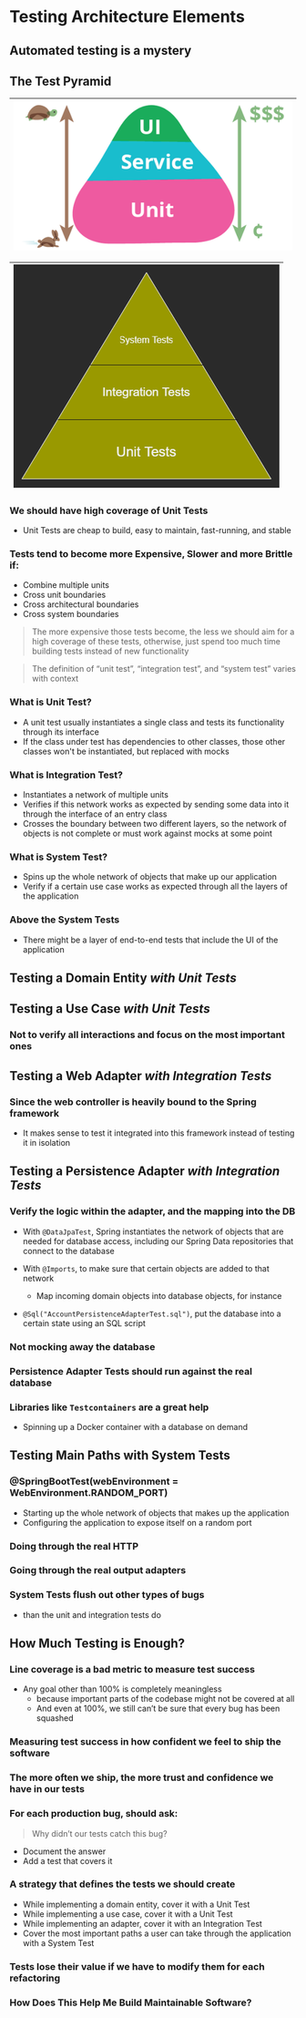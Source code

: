 # Testing Architecture Elements

## Automated testing is a mystery


## The Test Pyramid

| ![The_Test_Pyramid](images/The_Test_Pyramid.png "The_Test_Pyramid") |
| --- |

| ![The_Test_Pyramid_2](images/The_Test_Pyramid_2.png "The_Test_Pyramid_2") |
| --- |

### We should have high coverage of Unit Tests 
- Unit Tests are cheap to build, easy to maintain, fast-running, and stable

### Tests tend to become more Expensive, Slower and more Brittle if: 
- Combine multiple units
- Cross unit boundaries
- Cross architectural boundaries
- Cross system boundaries

> The more expensive those tests become, the less we should aim for a high 
> coverage of these tests, otherwise, just spend too much time building tests 
> instead of new functionality 

> The definition of “unit test”, “integration test”, and “system test” varies 
> with context

### What is Unit Test? 
- A unit test usually instantiates a single class and tests its functionality 
  through its interface
- If the class under test has dependencies to other classes, those other classes 
  won't be instantiated, but replaced with mocks

### What is Integration Test?
- Instantiates a network of multiple units
- Verifies if this network works as expected by sending some data into it 
  through the interface of an entry class
- Crosses the boundary between two different layers, so the network of objects 
  is not complete or must work against mocks at some point 

### What is System Test?
- Spins up the whole network of objects that make up our application 
- Verify if a certain use case works as expected through all the layers of the 
  application 

### Above the System Tests 
- There might be a layer of end-to-end tests that include the UI of the 
  application


## Testing a Domain Entity ___with Unit Tests___


## Testing a Use Case ___with Unit Tests___

### Not to verify all interactions and focus on the most important ones


## Testing a Web Adapter ___with Integration Tests___

### Since the web controller is heavily bound to the Spring framework
- It makes sense to test it integrated into this framework instead of testing 
  it in isolation


## Testing a Persistence Adapter ___with Integration Tests___

### Verify the logic within the adapter, and the mapping into the DB

- With ``` @DataJpaTest ```, Spring instantiates the network of objects that 
  are needed for database access, including our Spring Data repositories that 
  connect to the database

- With ``` @Imports ```, to make sure that certain objects are added to that 
  network
  - Map incoming domain objects into database objects, for instance

- ``` @Sql("AccountPersistenceAdapterTest.sql") ```, put the database into a 
  certain state using an SQL script

### Not mocking away the database

### Persistence Adapter Tests should run against the real database

### Libraries like ``` Testcontainers ``` are a great help
- Spinning up a Docker container with a database on demand


## Testing Main Paths with System Tests

### @SpringBootTest(webEnvironment = WebEnvironment.RANDOM_PORT)
- Starting up the whole network of objects that makes up the application
- Configuring the application to expose itself on a random port

### Doing through the real HTTP

### Going through the real output adapters

### System Tests flush out other types of bugs 
- than the unit and integration tests do


## How Much Testing is Enough?

### Line coverage is a bad metric to measure test success
- Any goal other than 100% is completely meaningless
    - because important parts of the codebase might not be covered at all 
    - And even at 100%, we still can’t be sure that every bug has been squashed 

### Measuring test success in how confident we feel to ship the software

### The more often we ship, the more trust and confidence we have in our tests

### For each production bug, should ask: 
> Why didn’t our tests catch this bug? 
- Document the answer 
- Add a test that covers it

### A strategy that defines the tests we should create
- While implementing a domain entity, cover it with a Unit Test
- While implementing a use case, cover it with a Unit Test
- While implementing an adapter, cover it with an Integration Test
- Cover the most important paths a user can take through the application with 
  a System Test

### Tests lose their value if we have to modify them for each refactoring

### How Does This Help Me Build Maintainable Software?

